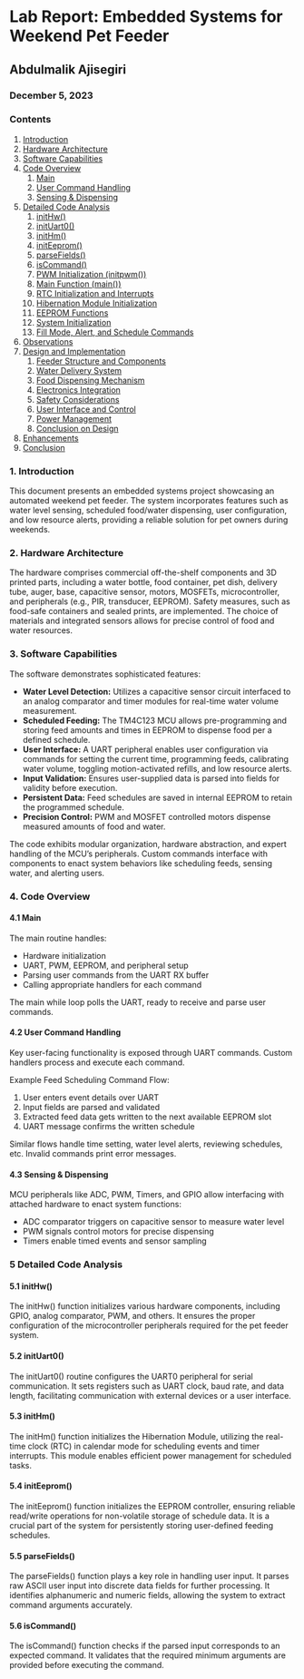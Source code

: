 # Lab Report: Embedded Systems for Weekend Pet Feeder

## Abdulmalik Ajisegiri
### December 5, 2023

### Contents
1. [Introduction](#introduction)
2. [Hardware Architecture](#hardware-architecture)
3. [Software Capabilities](#software-capabilities)
4. [Code Overview](#code-overview)
    1. [Main](#main)
    2. [User Command Handling](#user-command-handling)
    3. [Sensing & Dispensing](#sensing-and-dispensing)
5. [Detailed Code Analysis](#detailed-code-analysis)
    1. [initHw()](#inithw)
    2. [initUart0()](#inituart0)
    3. [initHm()](#inithm)
    4. [initEeprom()](#initeeprom)
    5. [parseFields()](#parsefields)
    6. [isCommand()](#iscommand)
    7. [PWM Initialization (initpwm())](#pwm-initialization-initpwm)
    8. [Main Function (main())](#main-function-main)
    9. [RTC Initialization and Interrupts](#rtc-initialization-and-interrupts)
    10. [Hibernation Module Initialization](#hibernation-module-initialization)
    11. [EEPROM Functions](#eeprom-functions)
    12. [System Initialization](#system-initialization)
    13. [Fill Mode, Alert, and Schedule Commands](#fill-mode-alert-and-schedule-commands)
6. [Observations](#observations)
7. [Design and Implementation](#design-and-implementation)
    1. [Feeder Structure and Components](#feeder-structure-and-components)
    2. [Water Delivery System](#water-delivery-system)
    3. [Food Dispensing Mechanism](#food-dispensing-mechanism)
    4. [Electronics Integration](#electronics-integration)
    5. [Safety Considerations](#safety-considerations)
    6. [User Interface and Control](#user-interface-and-control)
    7. [Power Management](#power-management)
    8. [Conclusion on Design](#conclusion-on-design)
8. [Enhancements](#enhancements)
9. [Conclusion](#conclusion)

### 1. Introduction<a name="introduction"></a>
This document presents an embedded systems project showcasing an automated weekend pet feeder. The system incorporates features such as water level sensing, scheduled food/water dispensing, user configuration, and low resource alerts, providing a reliable solution for pet owners during weekends.

### 2. Hardware Architecture<a name="hardware-architecture"></a>
The hardware comprises commercial off-the-shelf components and 3D printed parts, including a water bottle, food container, pet dish, delivery tube, auger, base, capacitive sensor, motors, MOSFETs, microcontroller, and peripherals (e.g., PIR, transducer, EEPROM). Safety measures, such as food-safe containers and sealed prints, are implemented. The choice of materials and integrated sensors allows for precise control of food and water resources.

### 3. Software Capabilities<a name="software-capabilities"></a>
The software demonstrates sophisticated features:

- **Water Level Detection:** Utilizes a capacitive sensor circuit interfaced to an analog comparator and timer modules for real-time water volume measurement.
- **Scheduled Feeding:** The TM4C123 MCU allows pre-programming and storing feed amounts and times in EEPROM to dispense food per a defined schedule.
- **User Interface:** A UART peripheral enables user configuration via commands for setting the current time, programming feeds, calibrating water volume, toggling motion-activated refills, and low resource alerts.
- **Input Validation:** Ensures user-supplied data is parsed into fields for validity before execution.
- **Persistent Data:** Feed schedules are saved in internal EEPROM to retain the programmed schedule.
- **Precision Control:** PWM and MOSFET controlled motors dispense measured amounts of food and water.

The code exhibits modular organization, hardware abstraction, and expert handling of the MCU’s peripherals. Custom commands interface with components to enact system behaviors like scheduling feeds, sensing water, and alerting users.

### 4. Code Overview<a name="code-overview"></a>

#### 4.1 Main<a name="main"></a>
The main routine handles:

- Hardware initialization
- UART, PWM, EEPROM, and peripheral setup
- Parsing user commands from the UART RX buffer
- Calling appropriate handlers for each command

The main while loop polls the UART, ready to receive and parse user commands.

#### 4.2 User Command Handling<a name="user-command-handling"></a>
Key user-facing functionality is exposed through UART commands. Custom handlers process and execute each command.

Example Feed Scheduling Command Flow:

1. User enters event details over UART
2. Input fields are parsed and validated
3. Extracted feed data gets written to the next available EEPROM slot
4. UART message confirms the written schedule

Similar flows handle time setting, water level alerts, reviewing schedules, etc. Invalid commands print error messages.

#### 4.3 Sensing & Dispensing<a name="sensing-and-dispensing"></a>
MCU peripherals like ADC, PWM, Timers, and GPIO allow interfacing with attached hardware to enact system functions:

- ADC comparator triggers on capacitive sensor to measure water level
- PWM signals control motors for precise dispensing
- Timers enable timed events and sensor sampling

### 5 Detailed Code Analysis<a name="detailed-code-analysis"></a>

#### 5.1 initHw()<a name="inithw"></a>
The initHw() function initializes various hardware components, including GPIO, analog comparator, PWM, and others. It ensures the proper configuration of the microcontroller peripherals required for the pet feeder system.

#### 5.2 initUart0()<a name="inituart0"></a>
The initUart0() routine configures the UART0 peripheral for serial communication. It sets registers such as UART clock, baud rate, and data length, facilitating communication with external devices or a user interface.

#### 5.3 initHm()<a name="inithm"></a>
The initHm() function initializes the Hibernation Module, utilizing the real-time clock (RTC) in calendar mode for scheduling events and timer interrupts. This module enables efficient power management for scheduled tasks.

#### 5.4 initEeprom()<a name="initeeprom"></a>
The initEeprom() function initializes the EEPROM controller, ensuring reliable read/write operations for non-volatile storage of schedule data. It is a crucial part of the system for persistently storing user-defined feeding schedules.

#### 5.5 parseFields()<a name="parsefields"></a>
The parseFields() function plays a key role in handling user input. It parses raw ASCII user input into discrete data fields for further processing. It identifies alphanumeric and numeric fields, allowing the system to extract command arguments accurately.

#### 5.6 isCommand()<a name="iscommand"></a>
The isCommand() function checks if the parsed input corresponds to an expected command. It validates that the required minimum arguments are provided before executing the command.
